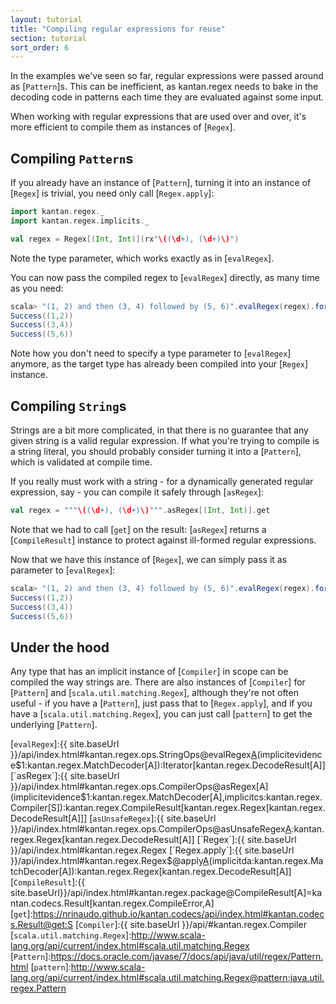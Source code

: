 ```yaml
---
layout: tutorial
title: "Compiling regular expressions for reuse"
section: tutorial
sort_order: 6
---
```

In the examples we've seen so far, regular expressions were passed around as [`Pattern`]s. This can be inefficient, as
kantan.regex needs to bake in the decoding code in patterns each time they are evaluated against some input.

When working with regular expressions that are used over and over, it's more efficient to compile them as instances
of [`Regex`].

## Compiling `Pattern`s

If you already have an instance of [`Pattern`], turning it into an instance of [`Regex`] is trivial, you need only
call [`Regex.apply`]:

```scala
import kantan.regex._
import kantan.regex.implicits._

val regex = Regex[(Int, Int)](rx"\((\d+), (\d+)\)")
```

Note the type parameter, which works exactly as in [`evalRegex`].

You can now pass the compiled regex to [`evalRegex`] directly, as many time as you need:

```scala
scala> "(1, 2) and then (3, 4) followed by (5, 6)".evalRegex(regex).foreach(println _)
Success((1,2))
Success((3,4))
Success((5,6))
```

Note how you don't need to specify a type parameter to [`evalRegex`] anymore, as the target type has already been
compiled into your [`Regex`] instance.


## Compiling `String`s

Strings are a bit more complicated, in that there is no guarantee that any given string is a valid regular expression.
If what you're trying to compile is a string literal, you should probably consider turning it into a [`Pattern`], which
is validated at compile time.

If you really must work with a string - for a dynamically generated regular expression, say - you can compile it safely
through [`asRegex`]:

```scala
val regex = """\((\d+), (\d+)\)""".asRegex[(Int, Int)].get
```

Note that we had to call [`get`] on the result: [`asRegex`] returns a [`CompileResult`] instance to protect against
ill-formed regular expressions.

Now that we have this instance of [`Regex`], we can simply pass it as parameter to [`evalRegex`]:

```scala
scala> "(1, 2) and then (3, 4) followed by (5, 6)".evalRegex(regex).foreach(println _)
Success((1,2))
Success((3,4))
Success((5,6))
```

## Under the hood

Any type that has an implicit instance of [`Compiler`] in scope can be compiled the way strings are. There are also
instances of [`Compiler`] for [`Pattern`] and [`scala.util.matching.Regex`], although they're not often useful - if you
have a [`Pattern`], just pass that to [`Regex.apply`], and if you have a [`scala.util.matching.Regex`], you can just
call [`pattern`] to get the underlying [`Pattern`].




[`evalRegex`]:{{ site.baseUrl }}/api/index.html#kantan.regex.ops.StringOps@evalRegex[A](p:kantan.regex.Pattern)(implicitevidence$1:kantan.regex.MatchDecoder[A]):Iterator[kantan.regex.DecodeResult[A]]
[`asRegex`]:{{ site.baseUrl }}/api/index.html#kantan.regex.ops.CompilerOps@asRegex[A](implicitevidence$1:kantan.regex.MatchDecoder[A],implicitcs:kantan.regex.Compiler[S]):kantan.regex.CompileResult[kantan.regex.Regex[kantan.regex.DecodeResult[A]]]
[`asUnsafeRegex`]:{{ site.baseUrl }}/api/index.html#kantan.regex.ops.CompilerOps@asUnsafeRegex[A](implicitevidence$3:kantan.regex.MatchDecoder[A],implicitcs:kantan.regex.Compiler[S]):kantan.regex.Regex[kantan.regex.DecodeResult[A]]
[`Regex`]:{{ site.baseUrl }}/api/index.html#kantan.regex.Regex
[`Regex.apply`]:{{ site.baseUrl }}/api/index.html#kantan.regex.Regex$@apply[A](pattern:kantan.regex.Pattern)(implicitda:kantan.regex.MatchDecoder[A]):kantan.regex.Regex[kantan.regex.DecodeResult[A]]
[`CompileResult`]:{{ site.baseUrl}}/api/index.html#kantan.regex.package@CompileResult[A]=kantan.codecs.Result[kantan.regex.CompileError,A]
[`get`]:https://nrinaudo.github.io/kantan.codecs/api/index.html#kantan.codecs.Result@get:S
[`Compiler`]:{{ site.baseUrl }}/api/#kantan.regex.Compiler
[`scala.util.matching.Regex`]:http://www.scala-lang.org/api/current/index.html#scala.util.matching.Regex
[`Pattern`]:https://docs.oracle.com/javase/7/docs/api/java/util/regex/Pattern.html
[`pattern`]:http://www.scala-lang.org/api/current/index.html#scala.util.matching.Regex@pattern:java.util.regex.Pattern

